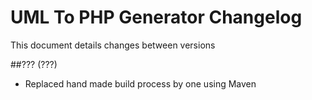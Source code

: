 # UML To PHP Generator Changelog

This document details changes between versions

##??? (???)

- Replaced hand made build process by one using Maven

